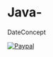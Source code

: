 # Java-
DateConcept



[![Paypal](https://img.shields.io/badge/Paypal-apoyame_con_paypal-FFDD00?style=for-the-badge&logo=buy-me-a-coffee&logoColor=white&labelColor=101010)](https://www.paypal.me/DimaGutierrez)
